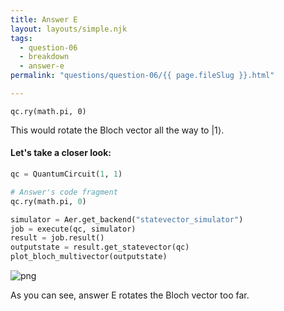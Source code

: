 ```yaml
---
title: Answer E
layout: layouts/simple.njk
tags:
  - question-06
  - breakdown
  - answer-e
permalink: "questions/question-06/{{ page.fileSlug }}.html"

---
```



`qc.ry(math.pi, 0)`

This would rotate the Bloch vector all the way to $|1\rangle$.

#### Let's take a closer look:


```python
qc = QuantumCircuit(1, 1)

# Answer's code fragment
qc.ry(math.pi, 0)

simulator = Aer.get_backend("statevector_simulator")
job = execute(qc, simulator)
result = job.result()
outputstate = result.get_statevector(qc)
plot_bloch_multivector(outputstate)
```




    
![png](output_29_0.png)
    



As you can see, answer E rotates the Bloch vector too far.
